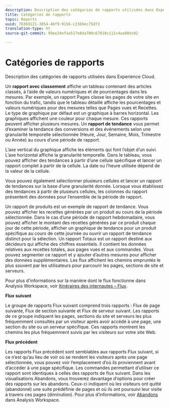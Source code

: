 ```yaml
---
description: Description des catégories de rapports utilisées dans Experience Cloud.
title: Catégories de rapports
topic: Reports
uuid: 78369121-3854-4bf9-9156-c2369ec75d73
translation-type: ht
source-git-commit: 99ee24efaa517e8da700c67818c111c4aa90dc02

---
```



# Catégories de rapports

Description des catégories de rapports utilisées dans Experience Cloud.

Un **rapport avec classement** affiche un tableau contenant des articles classés, à l’aide de valeurs numériques et de pourcentages dans les mesures. Par exemple, un rapport Pages classe les pages de votre site en fonction du trafic, tandis que le tableau détaillé affiche les pourcentages et valeurs numériques pour des mesures telles que Pages vues et Recettes. Le type de graphique par défaut est un graphique à barres horizontal. Les graphiques affichent une couleur pour chaque mesure. Ces rapports peuvent afficher plusieurs mesures.
Un **rapport de tendance** vous permet d’examiner la tendance des conversions et des événements selon une granularité temporelle sélectionnée (Heure, Jour, Semaine, Mois, Trimestre ou Année) au cours d’une période de rapport.

L’axe vertical du graphique affiche les éléments qui font l’objet d’un suivi. L’axe horizontal affiche la granularité temporelle. Dans le tableau, vous pouvez afficher des tendances à partir d’une cellule spécifique et lancer un rapport complet à partir de la cellule. La date ou l’heure utilisée dépend de la valeur de la cellule.

Vous pouvez également sélectionner plusieurs cellules et lancer un rapport de tendances sur la base d’une granularité donnée. Lorsque vous établissez des tendances à partir de plusieurs cellules, les colonnes du rapport présentent des données pour l’ensemble de la période de rapport.

Un rapport de produits est un exemple de rapport de tendance. Vous pouvez afficher les recettes générées par un produit au cours de la période sélectionnée. Dans le cas d’une période de rapport hebdomadaire, vous pouvez afficher le montant des recettes générées par ce produit chaque jour de cette période, afficher un graphique de tendance pour un produit spécifique au cours de cette journée ou ouvrir un rapport de tendance distinct pour la sélection.
Un rapport Totaux est un rapport destiné aux décideurs qui affiche des chiffres essentiels. Il contient les données relatives aux recettes totales, aux pages vues et aux commandes. Vous pouvez segmenter ce rapport et y ajouter d’autres mesures pour afficher des données supplémentaires.
Les flux affichent les chemins empruntés le plus souvent par les utilisateurs pour parcourir les pages, sections de site et serveurs.

Pour plus d’informations sur la manière dont le flux fonctionne dans Analysis Workspace, voir [Itinéraires des internautes – Flux](https://marketing.adobe.com/resources/help/fr_FR/analytics/analysis-workspace/flow.html).

**Flux suivant**

Le groupe de rapports Flux suivant comprend trois rapports : Flux de page suivante, Flux de section suivante et Flux de serveur suivant. Les rapports de ce groupe indiquent les pages, sections du site et serveurs les plus fréquemment consultés par un visiteur après avoir accédé à une page, une section du site ou un serveur spécifique. Ces rapports montrent les chemins les plus fréquemment suivis par les visiteurs sur votre site Web.

**Flux précédent**

Les rapports Flux précédent sont semblables aux rapports Flux suivant, si ce n’est qu’au lieu de voir où se rendent les visiteurs après une page sélectionnée, vous pouvez voir l’emplacement d’où ils proviennent avant d’accéder à une page spécifique. Les commandes permettant d’utiliser ce rapport sont identiques à celles des rapports de flux suivant.
Dans les visualisations Abandons, vous trouverez davantage d’options pour créer des rapports sur les abandons. Ceux-ci indiquent où les visiteurs ont quitté (abandonné) une suite prédéfinie de pages et où ils ont poursuivi leur visite à travers ces pages (diminution). Pour plus d’informations, voir [Abandons](https://marketing.adobe.com/resources/help/fr_FR/analytics/analysis-workspace/fallout_flow.html) dans Analysis Workspace.
